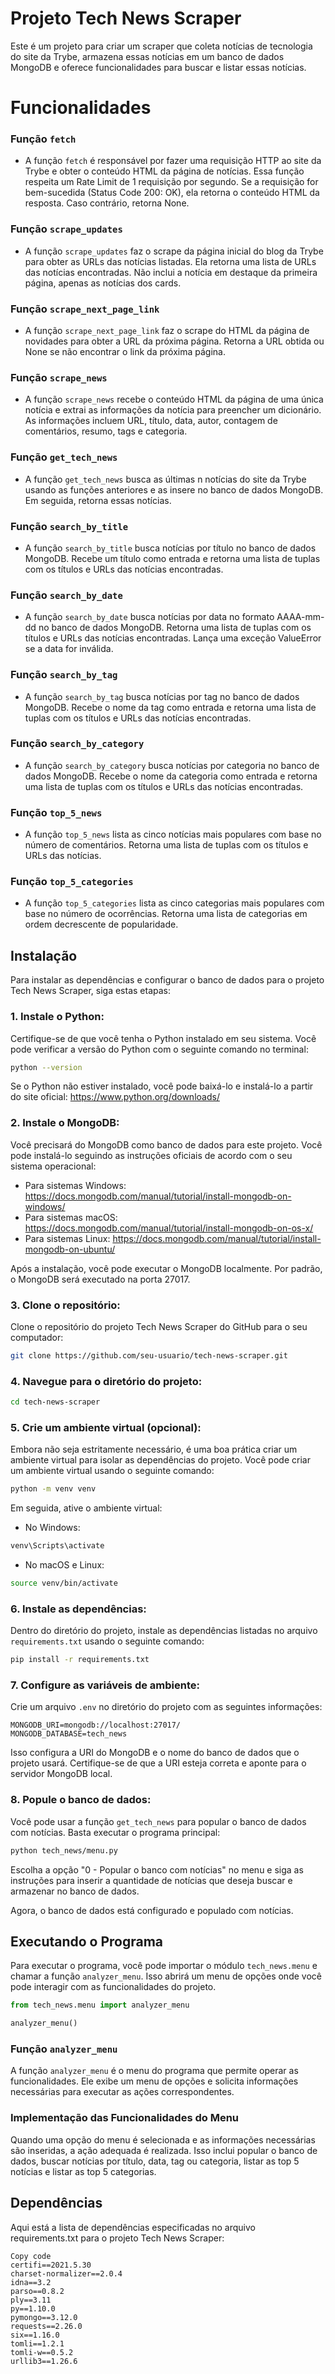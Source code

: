 # Projeto Tech News Scraper

Este é um projeto para criar um scraper que coleta notícias de tecnologia do site da Trybe, armazena essas notícias em um banco de dados MongoDB e oferece funcionalidades para buscar e listar essas notícias.

# Funcionalidades

### Função `fetch`

* A função `fetch` é responsável por fazer uma requisição HTTP ao site da Trybe e obter o conteúdo HTML da página de notícias. Essa função respeita um Rate Limit de 1 requisição por segundo. Se a requisição for bem-sucedida (Status Code 200: OK), ela retorna o conteúdo HTML da resposta. Caso contrário, retorna None.

### Função `scrape_updates`

* A função `scrape_updates` faz o scrape da página inicial do blog da Trybe para obter as URLs das notícias listadas. Ela retorna uma lista de URLs das notícias encontradas. Não inclui a notícia em destaque da primeira página, apenas as notícias dos cards.

### Função `scrape_next_page_link`

* A função `scrape_next_page_link` faz o scrape do HTML da página de novidades para obter a URL da próxima página. Retorna a URL obtida ou None se não encontrar o link da próxima página.

### Função `scrape_news`

* A função `scrape_news` recebe o conteúdo HTML da página de uma única notícia e extrai as informações da notícia para preencher um dicionário. As informações incluem URL, título, data, autor, contagem de comentários, resumo, tags e categoria.

### Função `get_tech_news`

* A função `get_tech_news` busca as últimas n notícias do site da Trybe usando as funções anteriores e as insere no banco de dados MongoDB. Em seguida, retorna essas notícias.

### Função `search_by_title`

* A função `search_by_title` busca notícias por título no banco de dados MongoDB. Recebe um título como entrada e retorna uma lista de tuplas com os títulos e URLs das notícias encontradas.

### Função `search_by_date`

* A função `search_by_date` busca notícias por data no formato AAAA-mm-dd no banco de dados MongoDB. Retorna uma lista de tuplas com os títulos e URLs das notícias encontradas. Lança uma exceção ValueError se a data for inválida.

### Função `search_by_tag`

* A função `search_by_tag` busca notícias por tag no banco de dados MongoDB. Recebe o nome da tag como entrada e retorna uma lista de tuplas com os títulos e URLs das notícias encontradas.

### Função `search_by_category`

* A função `search_by_category` busca notícias por categoria no banco de dados MongoDB. Recebe o nome da categoria como entrada e retorna uma lista de tuplas com os títulos e URLs das notícias encontradas.

### Função `top_5_news`

* A função `top_5_news` lista as cinco notícias mais populares com base no número de comentários. Retorna uma lista de tuplas com os títulos e URLs das notícias.

### Função `top_5_categories`

* A função `top_5_categories` lista as cinco categorias mais populares com base no número de ocorrências. Retorna uma lista de categorias em ordem decrescente de popularidade.


## Instalação

Para instalar as dependências e configurar o banco de dados para o projeto Tech News Scraper, siga estas etapas:

### 1. Instale o Python:

Certifique-se de que você tenha o Python instalado em seu sistema. Você pode verificar a versão do Python com o seguinte comando no terminal:

```bash
python --version
```

Se o Python não estiver instalado, você pode baixá-lo e instalá-lo a partir do site oficial: https://www.python.org/downloads/

### 2. Instale o MongoDB:

Você precisará do MongoDB como banco de dados para este projeto. Você pode instalá-lo seguindo as instruções oficiais de acordo com o seu sistema operacional:

- Para sistemas Windows: https://docs.mongodb.com/manual/tutorial/install-mongodb-on-windows/
- Para sistemas macOS: https://docs.mongodb.com/manual/tutorial/install-mongodb-on-os-x/
- Para sistemas Linux: https://docs.mongodb.com/manual/tutorial/install-mongodb-on-ubuntu/

Após a instalação, você pode executar o MongoDB localmente. Por padrão, o MongoDB será executado na porta 27017.

### 3. Clone o repositório:

Clone o repositório do projeto Tech News Scraper do GitHub para o seu computador:

```bash
git clone https://github.com/seu-usuario/tech-news-scraper.git
```

### 4. Navegue para o diretório do projeto:

```bash
cd tech-news-scraper
```

### 5. Crie um ambiente virtual (opcional):

Embora não seja estritamente necessário, é uma boa prática criar um ambiente virtual para isolar as dependências do projeto. Você pode criar um ambiente virtual usando o seguinte comando:

```bash
python -m venv venv
```

Em seguida, ative o ambiente virtual:

- No Windows:

```bash
venv\Scripts\activate
```

- No macOS e Linux:

```bash
source venv/bin/activate
```

### 6. Instale as dependências:

Dentro do diretório do projeto, instale as dependências listadas no arquivo `requirements.txt` usando o seguinte comando:

```bash
pip install -r requirements.txt
```

### 7. Configure as variáveis de ambiente:

Crie um arquivo `.env` no diretório do projeto com as seguintes informações:

```env
MONGODB_URI=mongodb://localhost:27017/
MONGODB_DATABASE=tech_news
```

Isso configura a URI do MongoDB e o nome do banco de dados que o projeto usará. Certifique-se de que a URI esteja correta e aponte para o servidor MongoDB local.

### 8. Popule o banco de dados:

Você pode usar a função `get_tech_news` para popular o banco de dados com notícias. Basta executar o programa principal:

```bash
python tech_news/menu.py
```

Escolha a opção "0 - Popular o banco com notícias" no menu e siga as instruções para inserir a quantidade de notícias que deseja buscar e armazenar no banco de dados.

Agora, o banco de dados está configurado e populado com notícias.

## Executando o Programa

Para executar o programa, você pode importar o módulo `tech_news.menu` e chamar a função `analyzer_menu`. Isso abrirá um menu de opções onde você pode interagir com as funcionalidades do projeto.

```python
from tech_news.menu import analyzer_menu

analyzer_menu()
```

### Função `analyzer_menu`

A função `analyzer_menu` é o menu do programa que permite operar as funcionalidades. Ele exibe um menu de opções e solicita informações necessárias para executar as ações correspondentes.

### Implementação das Funcionalidades do Menu

Quando uma opção do menu é selecionada e as informações necessárias são inseridas, a ação adequada é realizada. Isso inclui popular o banco de dados, buscar notícias por título, data, tag ou categoria, listar as top 5 notícias e listar as top 5 categorias.

## Dependências

Aqui está a lista de dependências especificadas no arquivo requirements.txt para o projeto Tech News Scraper:

```
Copy code
certifi==2021.5.30
charset-normalizer==2.0.4
idna==3.2
parso==0.8.2
ply==3.11
py==1.10.0
pymongo==3.12.0
requests==2.26.0
six==1.16.0
tomli==1.2.1
tomli-w==0.5.2
urllib3==1.26.6
```